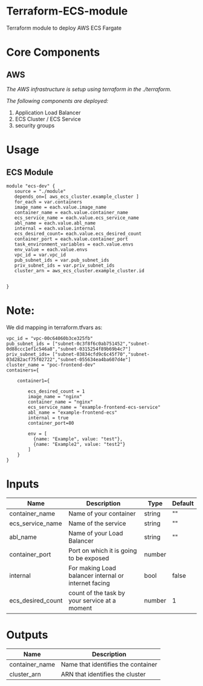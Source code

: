 # Terraform-ECS-module 
Terraform module to deploy AWS ECS Fargate

# Core Components

## AWS

_The AWS infrastructure is setup using terraform in the ./terraform._

_The following components are deployed:_

1. Application Load Balancer 
2. ECS Cluster / ECS Service 
3. security groups

# Usage

## ECS Module

```
module "ecs-dev" {
   source = "./module"
   depends_on=[ aws_ecs_cluster.example_cluster ]
   for_each = var.containers
   image_name = each.value.image_name
   container_name = each.value.container_name
   ecs_service_name = each.value.ecs_service_name 
   abl_name = each.value.abl_name
   internal = each.value.internal
   ecs_desired_count= each.value.ecs_desired_count
   container_port = each.value.container_port
   task_environment_variables = each.value.envs
   env_value = each.value.envs
   vpc_id = var.vpc_id
   pub_subnet_ids = var.pub_subnet_ids
   priv_subnet_ids = var.priv_subnet_ids
   cluster_arn = aws_ecs_cluster.example_cluster.id
  

}

```



# Note:
We did mapping in terraform.tfvars as:

```
vpc_id = "vpc-00c64060b3ce325fb"
pub_subnet_ids = ["subnet-0c3f8f6c0ab751452","subnet-0d88ccc1ef1c546a8","subnet-0315254f89b69b4c7"]
priv_subnet_ids= ["subnet-03834cfd9c6c45f70","subnet-03d282acf75f02722","subnet-055634ea4ba607d4e"]
cluster_name = "poc-frontend-dev"
containers={

    container1={

        ecs_desired_count = 1
        image_name = "nginx"
        container_name = "nginx" 
        ecs_service_name = "example-frontend-ecs-service"
        abl_name = "example-frontend-ecs"
        internal = true
        container_port=80
        
        env = [
          {name: "Example", value: "test"},
          {name: "Example2", value: "test2"}
        ]
    }
}   

```


# Inputs

|Name              |Description                                          |Type   |Default|
|------------------|-----------------------                              |-------|-------|
|container_name    |Name of your container                               |string |""     |
|ecs_service_name  |Name of the service                                  |string |""     |
|abl_name          |Name of your Load Balancer                           |string |""     |
|container_port    |Port on which it is going to be exposed              |number |       |
|internal          |For making Load balancer internal or internet facing |bool   |false  |
|ecs_desired_count |count of the task by your service at a moment        |number |1      |

# Outputs

|Name              |Description                        |                                    
|------------------|-----------------------            |                
|container_name    |Name that identifies the container |                   
|cluster_arn       |ARN that identifies the cluster    |                                                 









